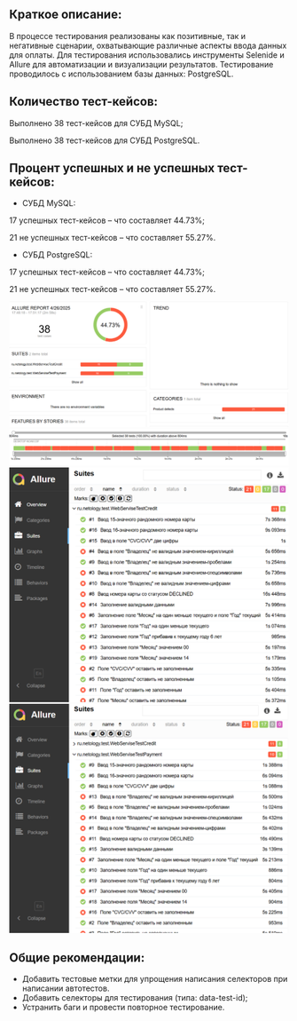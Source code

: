 ## Краткое описание:
В процессе тестирования реализованы как позитивные, так и негативные сценарии, охватывающие различные аспекты ввода данных для оплаты.
Для тестирования использовались инструменты Selenide и Allure для автоматизации и визуализации результатов.
Тестирование проводилось с использованием базы данных: PostgreSQL.

## Количество тест-кейсов:
Выполнено 38 тест-кейсов для СУБД MySQL;

Выполнено 38 тест-кейсов для СУБД PostgreSQL.

## Процент успешных и не успешных тест-кейсов: 
* СУБД MySQL:

17 успешных тест-кейсов – что составляет 44.73%;

21 не успешных тест-кейсов – что составляет 55.27%.

* СУБД PostgreSQL:

17 успешных тест-кейсов – что составляет 44.73%;

21 не успешных тест-кейсов – что составляет 55.27%.
 
![img.png](img.png)
![img_1.png](img_1.png)
![img_2.png](img_2.png)
![img_3.png](img_3.png)

## Общие рекомендации:
* Добавить тестовые метки для упрощения написания селекторов при написании автотестов.
* Добавить селекторы для тестирования (типа: data-test-id);
* Устранить баги и провести повторное тестирование.